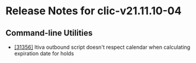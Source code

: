 
# Release Notes for clic-v21.11.10-04

## Command-line Utilities

- [[31356]](http://bugs.koha-community.org/bugzilla3/show_bug.cgi?id=31356) Itiva outbound script doesn't respect calendar when calculating expiration date for holds


